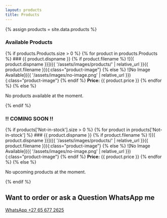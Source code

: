 ```yaml
---
layout: products
title: Products
---
```


{% assign products = site.data.products %}

### Available Products
{% if products.Products.size > 0 %}
  {% for product in products.Products %}
    ### {{ product.dispname }}
    {% if product.filename %}
      ![{{ product.dispname }}]({{ '/assets/images/products/' | relative_url }}{{ product.filename }}){:class="product-image"}
    {% else %}
      ![No Image Available]({{ '/assets/images/no-image.png' | relative_url }}){:class="product-image"}
    {% endif %}
    **Price:** {{ product.price }}
  {% endfor %}
{% else %}
  <p>No products available at the moment.</p>
{% endif %}

### !! COMING SOON !!
{% if products['Not-in-stock'].size > 0 %}
  {% for product in products['Not-in-stock'] %}
    ### {{ product.dispname }}
    {% if product.filename %}
      ![{{ product.dispname }}]({{ '/assets/images/products/' | relative_url }}{{ product.filename }}){:class="product-image"}
    {% else %}
      ![No Image Available]({{ '/assets/images/no-image.png' | relative_url }}){:class="product-image"}
    {% endif %}
    **Price:** {{ product.price }}
  {% endfor %}
{% else %}
  <p>No upcoming products at the moment.</p>
{% endif %}

## Want to order or ask a Question WhatsApp me
[WhatsApp +27 65 677 2625](https://wa.me/27656772625?text=Hello%20%F0%9F%98%8A%0AI'm%20interested%20in%20placing%20an%20order%20for%20(product%20name)%20for%20this%20upcoming%20Friday.%20Could%20you%20please%20provide%20me%20with%20the%20pickup%20location%3F%20Also%2C%20I%20would%20appreciate%20confirmation%20once%20it's%20ready.%20Thank%20you!)
